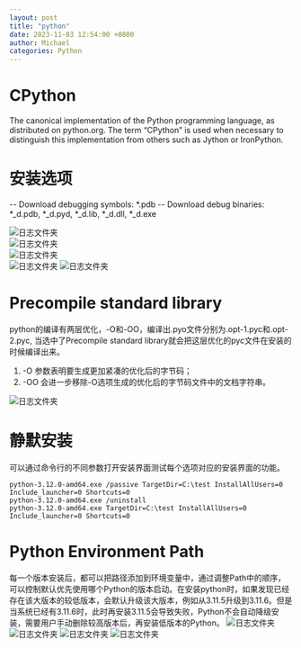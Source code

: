 ```yaml
---
layout: post
title: "python"
date: 2023-11-03 12:54:00 +0800
author: Michael
categories: Python
---
```


# CPython
The canonical implementation of the Python programming language, as distributed on python.org. The term “CPython” is used when necessary to distinguish this implementation from others such as Jython or IronPython.

# 安装选项
-- Download debugging symbols: *.pdb
-- Download debug binaries: *_d.pdb, *_d.pyd, *_d.lib, *_d.dll, *_d.exe

![日志文件夹](/assets/python/PythonOptions.png)  
![日志文件夹](/assets/python/WithoutDebug.png)  
![日志文件夹](/assets/python/DebuggingSymbols.png)  
![日志文件夹](/assets/python/DebugBinariesVisualStudio.png) 
![日志文件夹](/assets/python/DebuggingSymbolsAndBinariesVisualStudio.png) 

# Precompile standard library
python的编译有两层优化，-O和-OO，编译出.pyo文件分别为.opt-1.pyc和.opt-2.pyc, 当选中了Precompile standard library就会把这层优化的pyc文件在安装的时候编译出来。

1. -O 参数表明要生成更加紧凑的优化后的字节码；
2. -OO 会进一步移除-O选项生成的优化后的字节码文件中的文档字符串。

![日志文件夹](/assets/python/opt-1_opt-2_pyc.png) 

# 静默安装
可以通过命令行的不同参数打开安装界面测试每个选项对应的安装界面的功能。

    python-3.12.0-amd64.exe /passive TargetDir=C:\test InstallAllUsers=0 Include_launcher=0 Shortcuts=0
    python-3.12.0-amd64.exe /uninstall
    python-3.12.0-amd64.exe TargetDir=C:\test InstallAllUsers=0 Include_launcher=0 Shortcuts=0

# Python Environment Path
每一个版本安装后，都可以把路径添加到环境变量中，通过调整Path中的顺序，可以控制默认优先使用哪个Python的版本启动。在安装python时，如果发现已经存在该大版本的较低版本，会默认升级该大版本，例如从3.11.5升级到3.11.6。但是当系统已经有3.11.6时，此时再安装3.11.5会导致失败，Python不会自动降级安装，需要用户手动删除较高版本后，再安装低版本的Python。
![日志文件夹](/assets/python/PythonEnvironmentPath.png) 
![日志文件夹](/assets/python/MultiPythonVersion.png) 
![日志文件夹](/assets/python/UpgradePython.png) 
![日志文件夹](/assets/python/InstallFailed.png) 

    

    